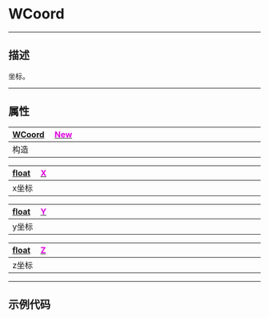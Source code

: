 # WCoord

------------------------------------------------------------------------------------------
## 描述

坐标。

------------------------------------------------------------------------------------------
## 属性

|<div style="width:700px">[WCoord](/Api/DataType/WCoord.md) &emsp;[<font color="dd00dd">New</font>]()</div>|
|:---|
|构造|

|<div style="width:700px">[float](/Api/DataType/Number.md) &emsp;[<font color="dd00dd">X</font>]()</div>|
|:---|
|x坐标|

|<div style="width:700px">[float](/Api/DataType/Number.md) &emsp;[<font color="dd00dd">Y</font>]()</div>|
|:---|
|y坐标|

|<div style="width:700px">[float](/Api/DataType/Number.md) &emsp;[<font color="dd00dd">Z</font>]()</div>|
|:---|
|z坐标|

------------------------------------------------------------------------------------------
## 示例代码

